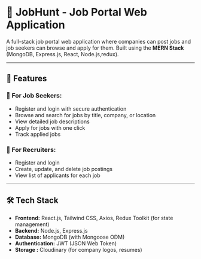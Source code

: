 # 💼 JobHunt - Job Portal Web Application

A full-stack job portal web application where companies can post jobs and job seekers can browse and apply for them. Built using the **MERN Stack** (MongoDB, Express.js, React, Node.js,redux).

---

## 🚀 Features

### 👤 For Job Seekers:
- Register and login with secure authentication
- Browse and search for jobs by title, company, or location
- View detailed job descriptions
- Apply for jobs with one click
- Track applied jobs

### 🏢 For Recruiters:
- Register and login
- Create, update, and delete job postings
- View list of applicants for each job

---

## 🛠️ Tech Stack

- **Frontend:** React.js, Tailwind CSS, Axios, Redux Toolkit (for state management)
- **Backend:** Node.js, Express.js
- **Database:** MongoDB (with Mongoose ODM)
- **Authentication:** JWT (JSON Web Token)
- **Storage :** Cloudinary (for company logos, resumes)


